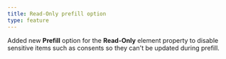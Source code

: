 ```yaml
---
title: Read-Only prefill option
type: feature
---
```


Added new **Prefill** option for the **Read-Only** element property to disable sensitive items such as consents so they can't be updated during prefill.